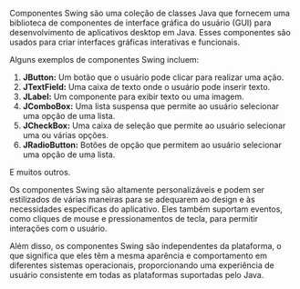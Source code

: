 Componentes Swing são uma coleção de classes Java que fornecem uma biblioteca de componentes de interface gráfica do usuário 
(GUI) para desenvolvimento de aplicativos desktop em Java. Esses componentes são usados para criar interfaces gráficas 
interativas e funcionais.

Alguns exemplos de componentes Swing incluem:

1. **JButton:** Um botão que o usuário pode clicar para realizar uma ação.
2. **JTextField:** Uma caixa de texto onde o usuário pode inserir texto.
3. **JLabel:** Um componente para exibir texto ou uma imagem.
4. **JComboBox:** Uma lista suspensa que permite ao usuário selecionar uma opção de uma lista.
5. **JCheckBox:** Uma caixa de seleção que permite ao usuário selecionar uma ou várias opções.
6. **JRadioButton:** Botões de opção que permitem ao usuário selecionar uma opção de uma lista.

E muitos outros.

Os componentes Swing são altamente personalizáveis e podem ser estilizados de várias maneiras para se adequarem ao design e 
às necessidades específicas do aplicativo. Eles também suportam eventos, como cliques de mouse e pressionamentos de tecla, 
para permitir interações com o usuário.

Além disso, os componentes Swing são independentes da plataforma, o que significa que eles têm a mesma aparência e 
comportamento em diferentes sistemas operacionais, proporcionando uma experiência de usuário consistente em todas as 
plataformas suportadas pelo Java.